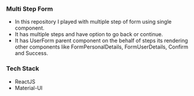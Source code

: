 ### Multi Step Form
- In this repository I played with multiple step of form using single component.
- It has multiple steps and have option to go back or continue.
- It has UserForm parent component on the behalf of steps its rendering other components like FormPersonalDetails, FormUserDetails, Confirm and Success.

### Tech Stack
 - ReactJS
 - Material-UI